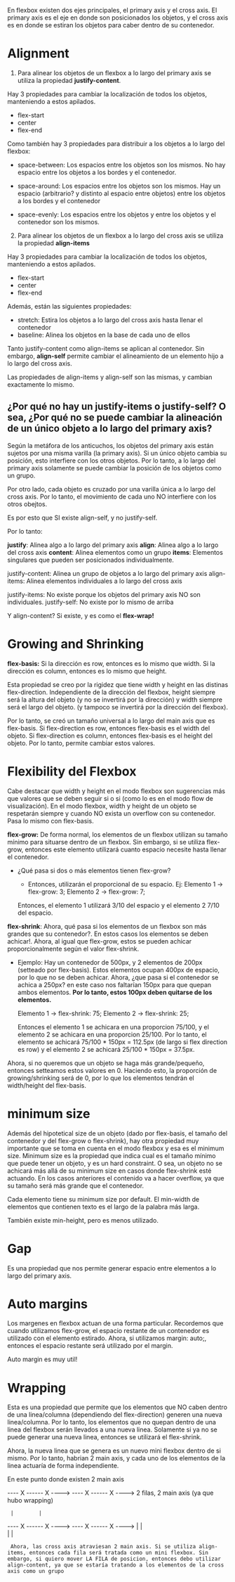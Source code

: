 En flexbox existen dos ejes principales, el primary axis y el cross
axis. El primary axis es el eje en donde son posicionados los objetos,
y el cross axis es en donde se estiran los objetos para caber dentro de su contenedor.


# Alignment

1. Para alinear los objetos de un flexbox a lo largo del primary axis se utiliza la propiedad **justify-content**.

Hay 3 propiedades para cambiar la localización de todos los objetos,
manteniendo a estos apilados.

- flex-start
- center
- flex-end

Como también hay 3 propiedades para distribuir a los objetos a lo largo
del flexbox:

- space-between: Los espacios entre los objetos son los mismos. No hay espacio entre los objetos a los bordes y el contenedor.

- space-around: Los espacios entre los objetos son los mismos. Hay un espacio (arbitrario? y distinto al espacio entre objetos) entre los objetos a los bordes y el contenedor

- space-evenly: Los espacios entre los objetos y entre los objetos y el contenedor son los mismos.

2. Para alinear los objetos de un flexbox a lo largo del cross axis se utiliza la propiedad **align-items**

Hay 3 propiedades para cambiar la localización de todos los objetos,
manteniendo a estos apilados.

- flex-start
- center
- flex-end

Además, están las siguientes propiedades:

- stretch: Estira los objetos a lo largo del cross axis hasta llenar el contenedor
- baseline: Alinea los objetos en la base de cada uno de ellos


Tanto justify-content como align-items se aplican al contenedor. Sin embargo, **align-self** permite cambiar el alineamiento de un elemento hijo a lo largo del cross axis.

Las propiedades de align-items y align-self son las mismas, y cambian exactamente lo mismo.

## ¿Por qué no hay un justify-items o justify-self? O sea, ¿Por qué no se puede cambiar la alineación de un único objeto a lo largo del primary axis?

Según la metáfora de los anticuchos, los objetos del primary axis están sujetos por una misma varilla (la primary axis). Si un único objeto cambia su posición, esto interfiere con los otros objetos. Por lo tanto, a lo largo del primary axis solamente se puede cambiar la posición de los objetos como un grupo.

Por otro lado, cada objeto es cruzado por una varilla única a lo largo del cross axis. Por lo tanto, el movimiento de cada uno NO interfiere con los otros obejtos. 

Es por esto que SI existe align-self, y no justify-self.

Por lo tanto:

**justify**: Alinea algo a lo largo del primary axis
**align**: Alinea algo a lo largo del cross axis
**content**: Alinea elementos como un grupo
**items**: Elementos singulares que pueden ser posicionados individualmente.

justify-content: Alinea un grupo de objetos a lo largo del primary axis
align-items: Alinea elementos individuales a lo largo del cross axis

justify-items: No existe porque los objetos del primary axis NO son individuales.
justify-self: No existe por lo mismo de arriba

Y align-content? Si existe, y es como el **flex-wrap!**


# Growing and Shrinking

**flex-basis:** Si la dirección es row, entonces es lo mismo que width.
Si la dirección es column, entonces es lo mismo que height. 

Esta propiedad se creo por la rigidez que tiene width y height en las distinas flex-direction. Independiente de la dirección del flexbox, height siempre será la altura del objeto (y no se invertirá por la dirección) y width siempre será el largo del objeto. (y tampoco se invertirá por la dirección del flexbox).

Por lo tanto, se creó un tamaño universal a lo largo del main axis que es flex-basis. Si flex-direction es row, entonces flex-basis es el width del objeto. Si flex-direction es column, entonces flex-basis es el height del objeto. Por lo tanto, permite cambiar estos valores.

# Flexibility del Flexbox

Cabe destacar que width y height en el modo flexbox son sugerencias más que valores que se deben seguir si o si (como lo es en el modo flow de visualización). En el modo flexbox, width y height de un objeto se respetarán siempre y cuando NO exista un overflow con su contenedor. Pasa lo mismo con flex-basis. 


**flex-grow:** De forma normal, los elementos de un flexbox utilizan su tamaño mínimo para situarse dentro de un flexbox. Sin embargo, si se utiliza flex-grow, entonces este elemento utilizará cuanto espacio necesite hasta llenar el contenedor. 

- ¿Qué pasa si dos o más elementos tienen flex-grow?
  - Entonces, utilizarán el proporcional de su espacio. Ej:
  Elemento 1 -> flex-grow: 3;
  Elemento 2 -> flex-grow: 7;

  Entonces, el elemento 1 utilizará 3/10 del espacio y el elemento 2
  7/10 del espacio.

**flex-shrink**: Ahora, qué pasa si los elementos de un flexbox son más grandes que su contenedor?. En estos casos los elementos se
deben achicar!. Ahora, al igual que flex-grow, estos se pueden achicar
proporcionalmente según el valor flex-shrink.

- Ejemplo: Hay un contenedor de 500px, y 2 elementos de 200px (setteado por flex-basis). Estos elementos ocupan 400px de espacio, por lo que no se deben achicar. Ahora, ¿que pasa si el contenedor se achica a 250px? en este caso nos faltarían 150px para que quepan ambos elementos. **Por lo tanto, estos 100px deben quitarse de los elementos.**

  Elemento 1 -> flex-shrink: 75;
  Elemento 2 -> flex-shrink: 25;

  Entonces el elemento 1 se achicara en una proporcion 75/100, y el elemento 2 se achicara en una proporcion 25/100. Por lo tanto, el elemento se achicará 75/100 * 150px = 112.5px (de largo si flex direction es row) y el elemento 2 se achicará 25/100 * 150px = 37.5px.

Ahora, si no queremos que un objeto se haga más grande/pequeño, entonces setteamos estos valores en 0. Haciendo esto, la proporción de growing/shrinking será de 0, por lo que los elementos tendrán el width/height del flex-basis.

# minimum size

Además del hipotetical size de un objeto (dado por flex-basis, el tamaño del contenedor y del flex-grow o flex-shrink), hay otra propiedad muy importante que se toma en cuenta en el modo flexbox y esa es el minimum size. Minimum size es la propiedad que indica cual es el tamaño mínimo que puede tener un objeto, y es un hard constraint. O sea, un objeto no se achicará más allá de su minimum size en casos donde flex-shrink esté actuando. En los casos anteriores el contenido va a hacer overflow, ya que su tamaño será más grande que el contenedor.

Cada elemento tiene su minimum size por default. El min-width de elementos que contienen texto es el largo de la palabra más larga.

También existe min-height, pero es menos utilizado.


# Gap

Es una propiedad que nos permite generar espacio entre elementos a lo largo del primary axis.

# Auto margins

Los margenes en flexbox actuan de una forma particular. Recordemos que cuando utilizamos flex-grow, el espacio restante de un contenedor es utilizado con el elemento estirado. Ahora, si utilizamos margin: auto;, entonces el espacio restante será utilizado por el margin.

Auto margin es muy util!

# Wrapping

Esta es una propiedad que permite que los elementos que NO caben dentro de una linea/columna (dependiendo del flex-direction) generen una nueva linea/columna. Por lo tanto, los elementos que no quepan dentro de una linea del flexbox serán llevados a una nueva linea. Solamente si ya no se puede generar una nueva linea, entonces se utilizará el flex-shrink.

Ahora, la nueva linea que se genera es un nuevo mini flexbox dentro de si mismo. Por lo tanto, habrian 2 main axis, y cada uno de los elementos de la linea actuaría de forma independiente.

En este punto donde existen 2 main axis 

---- X ------ X ---->
---- X ------ X ----> 2 filas, 2 main axis (ya que hubo wrapping)

     |        |
---- X ------ X ---->
---- X ------ X ---->
     |        |     
     |        |

     Ahora, las cross axis atraviesan 2 main axis. Si se utiliza align-items, entonces cada fila será tratada como un mini flexbox. Sin embargo, si quiero mover LA FILA de posicion, entonces debo utilizar align-content, ya que se estaría tratando a los elementos de la cross axis como un grupo 